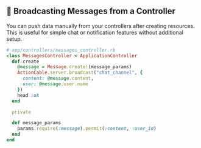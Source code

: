 ## 🔄 Broadcasting Messages from a Controller

You can push data manually from your controllers after creating resources. This is useful for simple chat or notification features without additional setup.

```ruby
# app/controllers/messages_controller.rb
class MessagesController < ApplicationController
  def create
    @message = Message.create!(message_params)
    ActionCable.server.broadcast("chat_channel", {
      content: @message.content,
      user: @message.user.name
    })
    head :ok
  end

  private

  def message_params
    params.require(:message).permit(:content, :user_id)
  end
end
```
